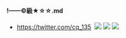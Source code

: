 #### !——©級★☆☆.md
- https://twitter.com/cq_135
![]()
![](https://pbs.twimg.com/media/EHFsbziU0AEDdDY?format=jpg&name=4096x4096)
![](https://pbs.twimg.com/media/D9lDsmtUcAEoL_A?format=jpg&name=4096x4096)
![](https://pbs.twimg.com/media/D9-7HsGUcAE_Pxx?format=jpg&name=4096x4096)
